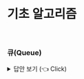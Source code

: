 # 기초 알고리즘
<br>

### 큐(Queue)

<details>
   <summary> 답안 보기 (👈 Click)</summary>
<br/>

+ 큐(queue)란?
  - 1.큐(Queue)는 선입선출(FIFO, First-In-First-Out) 방식으로 데이터를 처리하는 자료구조입니다.
  - 큐는 줄을 서는 것과 비슷합니다. 먼저 들어온 데이터가 먼저 나갑니다.
  - Python에서는 collections 모듈에 있는 deque를 사용하여 큐 알고리즘을 효율적이고 간단하게 구현할 수 입니다.
  ## 자세한 링크 참조 [Link](https://junlove-dam1ary.tistory.com/116)
</details>





